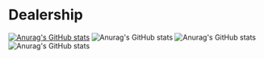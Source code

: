 # Dealership

[![Anurag's GitHub stats](https://github-readme-stats.vercel.app/api?username=AmirtterK)](https://github.com/AmirtterK/github-readme-stats)
![Anurag's GitHub stats](https://github-readme-stats.vercel.app/api?username=AmirtterK&show=reviews,discussions_started,discussions_answered,prs_merged,prs_merged_percentage)
![Anurag's GitHub stats](https://github-readme-stats.vercel.app/api?username=AmirtterK&show_icons=true)
![Anurag's GitHub stats](https://github-readme-stats.vercel.app/api?username=AmirtterK&theme=midnight-purple&show_icons=true)
